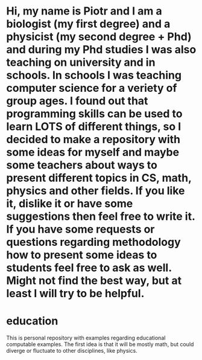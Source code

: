 # Hi, my name is Piotr and I am a biologist (my first degree) and a physicist (my second degree + Phd) and during my Phd studies I was also teaching on university and in schools. In schools I was teaching computer science for a veriety of group ages. I found out that programming skills can be used to learn LOTS of different things, so I decided to make a repository with some ideas for myself and maybe some teachers about ways to present different topics in CS, math, physics and other fields. If you like it, dislike it or have some suggestions then feel free to write it. If you have some requests or questions regarding methodology how to present some ideas to students feel free to ask as well. Might not find the best way, but at least I will try to be helpful.
# education

This is personal repository with examples regarding educational computable examples. 
The first idea is that it will be mostly math, but could diverge or fluctuate to other disciplines, like physics.
